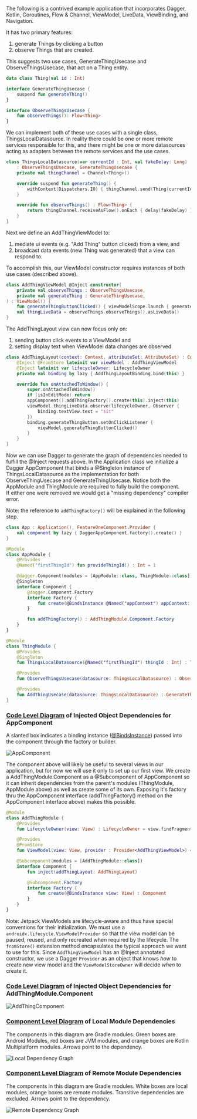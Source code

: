 The following is a contrived example application that incorporates 
Dagger, Kotlin, Coroutines, Flow & Channel, ViewModel, LiveData, ViewBinding, and Navigation. 
 
It has two primary features:
1. generate Things by clicking a button
2. observe Things that are created. 

This suggests two use cases, GenerateThingUsecase and ObserveThingsUsecase, 
that act on a Thing entity.

```kotlin
data class Thing(val id : Int)

interface GenerateThingUsecase {
    suspend fun generateThing()
}

interface ObserveThingsUsecase {
    fun observeThings(): Flow<Thing>
}
```

We can implement both of these use cases with a single class, ThingsLocalDatasource.
In reality there could be one or more remote services responsible for this, and there might be one
or more datasources acting as adapters between the remote services and the use cases.

```kotlin
class ThingsLocalDatasource(var currentId : Int, val fakeDelay: Long)
    : ObserveThingsUsecase, GenerateThingUsecase {
    private val thingChannel = Channel<Thing>()

    override suspend fun generateThing() {
        withContext(Dispatchers.IO) { thingChannel.send(Thing(currentId++)) }
    }

    override fun observeThings() : Flow<Thing> {
        return thingChannel.receiveAsFlow().onEach { delay(fakeDelay) }.flowOn(Dispatchers.IO)
    }
}
```

Next we define an AddThingViewModel to:
1) mediate ui events (e.g. "Add Thing" button clicked) from a view, and
2) broadcast data events (new Thing was generated) that a view can respond to.

To accomplish this, our ViewModel constructor requires instances of both use cases (described above).
```kotlin
class AddThingViewModel @Inject constructor(
    private val observeThings : ObserveThingsUsecase,
    private val generateThing : GenerateThingUsecase,
) : ViewModel() {
    fun generateThingButtonClicked() { viewModelScope.launch { generateThing.generateThing() } }
    val thingLiveData = observeThings.observeThings().asLiveData()
}
```

The AddThingLayout view can now focus only on:
1) sending button click events to a ViewModel and
2) setting display text when ViewModel data changes are observed

```kotlin
class AddThingLayout(context: Context, attributeSet: AttributeSet) : ConstraintLayout(context, attributeSet) {
    @Inject @FromStore lateinit var viewModel : AddThingViewModel
    @Inject lateinit var lifecycleOwner: LifecycleOwner
    private val binding by lazy { AddThingLayoutBinding.bind(this) }

    override fun onAttachedToWindow() {
        super.onAttachedToWindow()
        if (isInEditMode) return
        appComponent().addThingFactory().create(this).inject(this)
        viewModel.thingLiveData.observe(lifecycleOwner, Observer {
            binding.textView.text = "$it"
        })
        binding.generateThingButton.setOnClickListener {
            viewModel.generateThingButtonClicked()
        }
    }
}
```
Now we can use Dagger to generate the graph of dependencies needed to fulfill the @Inject requests above.
In the Application class we initialize a Dagger AppComponent that
binds a @Singleton instance of ThingsLocalDatasource as the implementation for both ObserveThingUsecase and GenerateThingUsecase.
Notice both the AppModule and ThingModule are required to fully build the component.  
If either one were removed we would get a "missing dependency" compiler error.

Note: the reference to `addThingFactory()` will be explained in the following step.

```kotlin
class App : Application(), FeatureOneComponent.Provider {
    val component by lazy { DaggerAppComponent.factory().create() }
}

@Module
class AppModule {
    @Provides
    @Named("firstThingId") fun provideThingId() : Int = 1

    @dagger.Component(modules = [AppModule::class, ThingModule::class])
    @Singleton
    interface Component {
        @dagger.Component.Factory
        interface Factory {
            fun create(@BindsInstance @Named("appContext") appContext: Context) : Component
        }

        fun addThingFactory() : AddThingModule.Component.Factory
    }
}

@Module
class ThingModule {
    @Provides
    @Singleton
    fun ThingsLocalDatasource(@Named("firstThingId") thingId : Int) : ThingsLocalDatasource = ThingsLocalDatasource(thingId, 1000L)

    @Provides
    fun ObserveThingsUsecase(datasource: ThingsLocalDatasource) : ObserveThingsUsecase = datasource

    @Provides
    fun AddThingUsecase(datasource: ThingsLocalDatasource) : GenerateThingUsecase = datasource
}
```
### [Code Level Diagram](https://c4model.com/#CodeDiagram) of Injected Object Dependencies for AppComponent
A slanted box indicates a binding instance ([@BindsInstance](https://dagger.dev/api/2.28/dagger/BindsInstance.html)) passed into the component through the factory or builder. 

<img src="docs/com.example.myapplication.AppModule.Component.svg" alt="AppComponent"/>

The component above will likely be useful to several views in our application, but for now we will
use it only to set up our first view. We create a AddThingModule.Component as a @Subcomponent of AppComponent so it can inherit dependencies from the
parent's modules (ThingModule, AppModule above) as well as create some of its own.  Exposing it's
factory thru the AppComponent interface (addThingFactory() method on the AppComponent interface above) makes this possible.

```kotlin
@Module
class AddThingModule {
    @Provides
    fun LifecycleOwner(view: View) : LifecycleOwner = view.findFragment()

    @Provides
    @FromStore
    fun ViewModel(view: View, provider : Provider<AddThingViewModel>) = provider.fromStore(view.findFragment())

    @Subcomponent(modules = [AddThingModule::class])
    interface Component {
        fun inject(addThingLayout: AddThingLayout)

        @Subcomponent.Factory
        interface Factory {
            fun create(@BindsInstance view: View) : Component
        }
    }
}
``` 

Note: Jetpack ViewModels are lifecycle-aware and thus have special conventions for their initialization.
We must use a `androidx.lifecycle.ViewModelProvider` so that the view model can be paused, reused, and 
only recreated when required by the lifecycle.  The `fromStore()` extension method encapsulates the 
typical approach we want to use for this.  Since `AddThingViewModel` has an @Inject annotated constructor,
we use a Dagger `Provider` as an object that knows *how* to create new view model and the `ViewModelStoreOwner`
will decide *when* to create it.   

### [Code Level Diagram](https://c4model.com/#CodeDiagram) of Injected Object Dependencies for AddThingModule.Component
<img src="docs/com.example.myapplication.AddThingModule.Component.svg" alt="AddThingComponent"/>

### [Component Level Diagram](https://c4model.com/#ComponentDiagram) of Local Module Dependencies
The components in this diagram are Gradle modules. Green boxes are Android Modules, red boxes are JVM modules, and orange boxes are Kotlin Multiplatform modules.  Arrows point to the dependency. 

<img src="docs/project.dot.png" alt="Local Dependency Graph"/>

### [Component Level Diagram](https://c4model.com/#ComponentDiagram) of Remote Module Dependencies 
The components in this diagram are Gradle modules.  White boxes are local modules, orange boxes are remote modules. Transitive dependencies are excluded. Arrows point to the dependency.

<img src="docs/dependency-graph-my-generator.png" alt="Remote Dependency Graph"/>